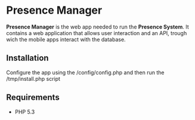 # Presence Manager #

**Presence Manager** is the web app needed to run the **Presence System**. It contains a web application that allows user interaction and an API, trough wich the mobile apps interact with the database.

## Installation ##

Configure the app using the /config/config.php and then run the /tmp/install.php script

## Requirements ##

* PHP 5.3


